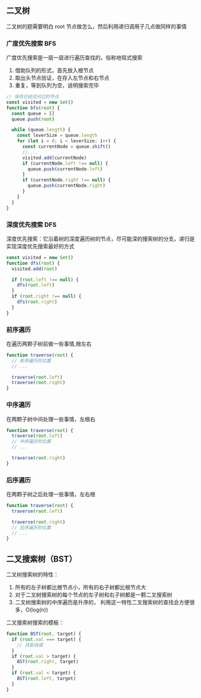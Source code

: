 ## 二叉树

二叉树的题需要明白 root 节点做怎么，然后利用递归调用子几点做同样的事情

### 广度优先搜索 BFS

广度优先搜索是一层一层进行遍历查找的，俗称地毯式搜索

1. 借助队列的形式，首先放入根节点
2. 取出头节点验证，在存入左节点和右节点
3. 重复，等到队列为空，说明搜索完毕
<!--
     3
   /   \
  9    20
/  \  /  \
1  4 15   7

广度优先搜索的顺序是：3 9 20 1 4 15 7
-->

```js
// 保存已经访问过的节点
const visited = new Set()
function bfs(root) {
  const queue = []
  queue.push(root)

  while (queue.length) {
    const leverSize = queue.length
    for (let i = 0; i < leverSize; i++) {
      const currentNode = queue.shift()
      //....
      visited.add(currentNode)
      if (currentNode.left !== null) {
        queue.push(currentNode.left)
      }
      if (currentNode.right !== null) {
        queue.push(currentNode.right)
      }
    }
  }
}
```

### 深度优先搜索 DFS

深度优先搜索：它沿着树的深度遍历树的节点，尽可能深的搜索树的分支。递归是实现深度优先搜索最好的方式

<!--
     3
   /   \
  9    20
/  \  /  \
1  4 15   7

深度优先搜索的顺序是：3 9 1 4 20 15 7
-->

```js
const visited = new Set()
function dfs(root) {
  visited.add(root)

  if (root.left !== null) {
    dfs(root.left)
  }
  if (root.right !== null) {
    dfs(root.right)
  }
}
```

### 前序遍历

在遍历两颗子树前做一些事情,根左右

```js
function traverse(root) {
  // 前序遍历的位置
  // ...

  traverse(root.left)
  traverse(root.right)
}
```

### 中序遍历

在两颗子树中间处理一些事情，左根右

```js
function traverse(root) {
  traverse(root.left)
  // 中序遍历的位置
  // ...

  traverse(root.right)
}
```

### 后序遍历

在两颗子树之后处理一些事情，左右根

```js
function traverse(root) {
  traverse(root.left)

  traverse(root.right)
  // 后序遍历的位置
  // ...
}
```

## 二叉搜索树（BST）

二叉树搜索树的特性：

1. 所有的左子树都比根节点小，所有的右子树都比根节点大
2. 对于二叉树搜索树的每个节点的左子树和右子树都是一颗二叉搜索树
3. 二叉树搜索树的中序遍历是升序的， 利用这一特性二叉搜索树的查找会方便很多，O(log(n))

二叉搜索树搜索的模板：

```js
function BST(root, target) {
  if (root.val === target) {
    // 找到该值
  }
  if (root.val > target) {
    BST(root.right, target)
  }
  if (root.val < target) {
    BST(root.left, target)
  }
}
```
